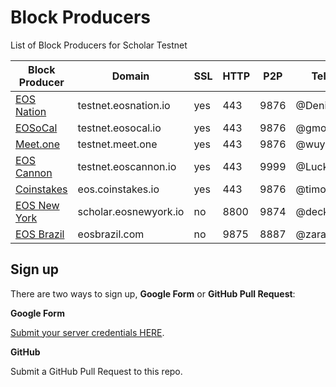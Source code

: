 # Block Producers

List of Block Producers for Scholar Testnet

| Block Producer                       | Domain                    | SSL  | HTTP | P2P  | Telegram       | Keybase        |
|--------------------------------------|---------------------------|------|------|------|----------------|----------------|
| [EOS Nation](https://eosnation.io)   | testnet.eosnation.io      | yes  | 443  | 9876 | @DenisCarriere | @deniscarriere |
| [EOSoCal](https://eosocal.io)        | testnet.eosocal.io        | yes  | 443  | 9876 | @gmory         |
| [Meet.one](https://meet.one/en)      | testnet.meet.one          | yes  | 443  | 9876 | @wuyahuang     |
| [EOS Cannon](https://eoscannon.io)   | testnet.eoscannon.io      | yes  | 443  | 9999 | @Luckybean     |
| [Coinstakes](https://coinstakes.io)  | eos.coinstakes.io         | yes  | 443  | 9876 | @timogilvie    |
| [EOS New York](http://eosnewyork.io) | scholar.eosnewyork.io     | no   | 8800 | 9874 | @deckw         |
| [EOS Brazil](eosbrazil.com)          | eosbrazil.com             | no   | 9875 | 8887 | @zaratustra418 |

## Sign up

There are two ways to sign up, **Google Form** or **GitHub Pull Request**:

**Google Form**

[Submit your server credentials HERE](https://docs.google.com/forms/d/e/1FAIpQLSdf4IzilRu1S7KTeQ8E2sycxcS1sOb9egkoKl7bkXqq-UU5rw/viewform).

**GitHub**

Submit a GitHub Pull Request to this repo.
